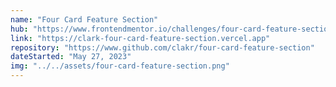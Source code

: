 ```yaml
---
name: "Four Card Feature Section"
hub: "https://www.frontendmentor.io/challenges/four-card-feature-section-weK1eFYK/hub"
link: "https://clark-four-card-feature-section.vercel.app"
repository: "https://www.github.com/clakr/four-card-feature-section"
dateStarted: "May 27, 2023"
img: "../../assets/four-card-feature-section.png"
---
```

